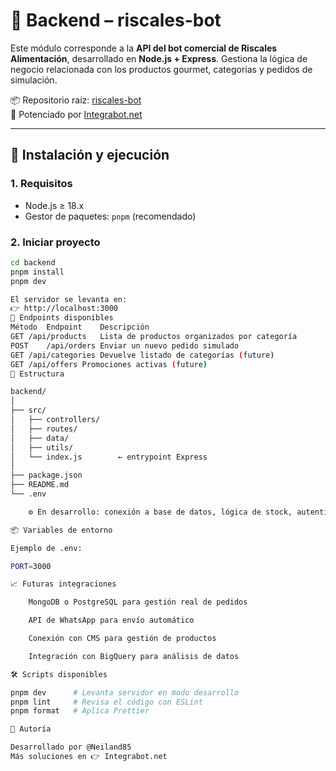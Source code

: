 # 🧠 Backend – riscales-bot

Este módulo corresponde a la **API del bot comercial de Riscales Alimentación**, desarrollado en **Node.js + Express**. Gestiona la lógica de negocio relacionada con los productos gourmet, categorías y pedidos de simulación.

📦 Repositorio raíz: [riscales-bot](https://github.com/Neiland85/riscales-bot)  
🤖 Potenciado por [Integrabot.net](https://integrabot.net)

---

## 🚀 Instalación y ejecución

### 1. Requisitos

- Node.js ≥ 18.x
- Gestor de paquetes: `pnpm` (recomendado)

### 2. Iniciar proyecto

```bash
cd backend
pnpm install
pnpm dev

El servidor se levanta en:
👉 http://localhost:3000
🔌 Endpoints disponibles
Método	Endpoint	Descripción
GET	/api/products	Lista de productos organizados por categoría
POST	/api/orders	Enviar un nuevo pedido simulado
GET	/api/categories	Devuelve listado de categorías (future)
GET	/api/offers	Promociones activas (future)
📁 Estructura

backend/
│
├── src/
│   ├── controllers/
│   ├── routes/
│   ├── data/
│   ├── utils/
│   └── index.js        ← entrypoint Express
│
├── package.json
├── README.md
└── .env

    ⚙️ En desarrollo: conexión a base de datos, lógica de stock, autenticación.

📦 Variables de entorno

Ejemplo de .env:

PORT=3000

📈 Futuras integraciones

    MongoDB o PostgreSQL para gestión real de pedidos

    API de WhatsApp para envío automático

    Conexión con CMS para gestión de productos

    Integración con BigQuery para análisis de datos

🛠️ Scripts disponibles

pnpm dev      # Levanta servidor en modo desarrollo
pnpm lint     # Revisa el código con ESLint
pnpm format   # Aplica Prettier

🧠 Autoría

Desarrollado por @Neiland85
Más soluciones en 👉 Integrabot.net
